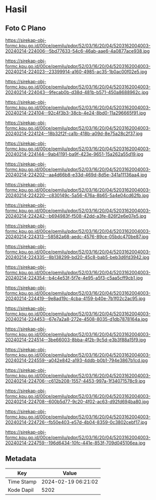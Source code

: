# Hasil

## Foto C Plano

https://sirekap-obj-formc.kpu.go.id/00ce/pemilu/pdpr/52/03/16/20/04/5203162004003-20240214-224006--5bd77633-54c6-46ab-aae6-4a0877ace938.jpg

https://sirekap-obj-formc.kpu.go.id/00ce/pemilu/pdpr/52/03/16/20/04/5203162004003-20240214-224023--23399914-a160-4985-ac35-1b0ac00f02e5.jpg

https://sirekap-obj-formc.kpu.go.id/00ce/pemilu/pdpr/52/03/16/20/04/5203162004003-20240214-224043--9fecab0b-d38d-481b-b571-450a8688962c.jpg

https://sirekap-obj-formc.kpu.go.id/00ce/pemilu/pdpr/52/03/16/20/04/5203162004003-20240214-224104--92c4f3b3-38cb-4e24-8bd0-11a296665f91.jpg

https://sirekap-obj-formc.kpu.go.id/00ce/pemilu/pdpr/52/03/16/20/04/5203162004003-20240214-224124--18b32f2f-ca1b-418b-a09d-8e75a28c2f37.jpg

https://sirekap-obj-formc.kpu.go.id/00ce/pemilu/pdpr/52/03/16/20/04/5203162004003-20240214-224144--9ab41191-ba9f-423e-9651-15a262a55d19.jpg

https://sirekap-obj-formc.kpu.go.id/00ce/pemilu/pdpr/52/03/16/20/04/5203162004003-20240214-224202--aa4d66b8-e33d-469d-8d5e-341a11136aa4.jpg

https://sirekap-obj-formc.kpu.go.id/00ce/pemilu/pdpr/52/03/16/20/04/5203162004003-20240214-224220--c830149c-5a56-476a-8b65-5a4e04cd62fb.jpg

https://sirekap-obj-formc.kpu.go.id/00ce/pemilu/pdpr/52/03/16/20/04/5203162004003-20240214-224242--b694983f-f508-42dd-a3fe-826f2e6e07e5.jpg

https://sirekap-obj-formc.kpu.go.id/00ce/pemilu/pdpr/52/03/16/20/04/5203162004003-20240214-224313--58582a68-aedc-4576-89ce-05bdc470be87.jpg

https://sirekap-obj-formc.kpu.go.id/00ce/pemilu/pdpr/52/03/16/20/04/5203162004003-20240214-224335--8b138299-bd20-45c8-bab5-beb3d6fd3942.jpg

https://sirekap-obj-formc.kpu.go.id/00ce/pemilu/pdpr/52/03/16/20/04/5203162004003-20240214-224354--b4c4e53f-5f7e-4e95-a5f3-c5aa5cff9cb1.jpg

https://sirekap-obj-formc.kpu.go.id/00ce/pemilu/pdpr/52/03/16/20/04/5203162004003-20240214-224419--9e8ad19c-4cba-4159-b40e-7b1f02c2ac95.jpg

https://sirekap-obj-formc.kpu.go.id/00ce/pemilu/pdpr/52/03/16/20/04/5203162004003-20240214-224453--67e7a2a8-272e-4508-8035-d1db7878164a.jpg

https://sirekap-obj-formc.kpu.go.id/00ce/pemilu/pdpr/52/03/16/20/04/5203162004003-20240214-224514--3be66003-8bba-4f2b-9c5d-e3b3f88a15f9.jpg

https://sirekap-obj-formc.kpu.go.id/00ce/pemilu/pdpr/52/03/16/20/04/5203162004003-20240214-224559--a042e842-a193-4ddb-b0b1-794e3867b1cd.jpg

https://sirekap-obj-formc.kpu.go.id/00ce/pemilu/pdpr/52/03/16/20/04/5203162004003-20240214-224706--c612b208-1557-4453-997a-1f34071578c9.jpg

https://sirekap-obj-formc.kpu.go.id/00ce/pemilu/pdpr/52/03/16/20/04/5203162004003-20240214-224708--600b5d77-9c20-4f02-ac63-d92fd694ba80.jpg

https://sirekap-obj-formc.kpu.go.id/00ce/pemilu/pdpr/52/03/16/20/04/5203162004003-20240214-224726--fb50e403-e57d-4b04-8359-0c3802cebf17.jpg

https://sirekap-obj-formc.kpu.go.id/00ce/pemilu/pdpr/52/03/16/20/04/5203162004003-20240214-224759--196d6434-10fc-441e-853f-709d045106ea.jpg


## Metadata

| Key        | Value               |
| ---------- | ------------------- |
| Time Stamp | 2024-02-19 06:21:02 |
| Kode Dapil | 5202                |



